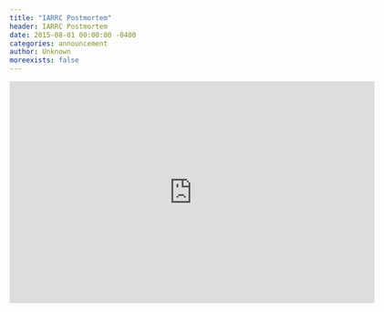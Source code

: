 ```yaml
---
title: "IARRC Postmortem"
header: IARRC Postmortem
date: 2015-08-01 00:00:00 -0400
categories: announcement
author: Unknown
moreexists: false
---
```

<!-- embedded slides should have width="640" height="389" -->
<iframe src="https://docs.google.com/presentation/d/1jspS0WAjBleD7OkGB0aEeOZWqyoZGT8_POem5jP-Ghs/embed?start=false&loop=false&delayms=3000" frameborder="0" width="640" height="389" allowfullscreen="true" mozallowfullscreen="true" webkitallowfullscreen="true"></iframe>
